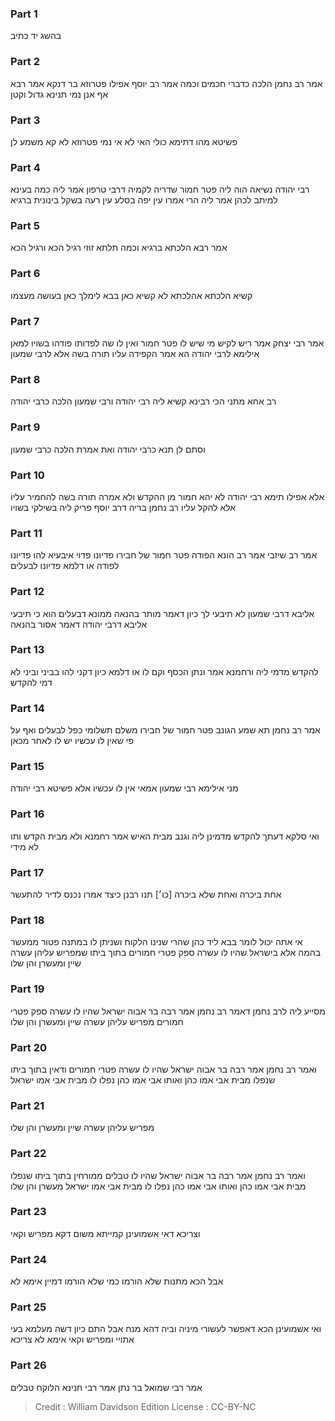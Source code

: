 
### Part 1
בהשג יד כתיב 

### Part 2
אמר רב נחמן הלכה כדברי חכמים וכמה אמר רב יוסף אפילו פטרוזא בר דנקא אמר רבא אף אנן נמי תנינא גדול וקטן

### Part 3
פשיטא מהו דתימא כולי האי לא אי נמי פטרוזא לא קא משמע לן 

### Part 4
רבי יהודה נשיאה הוה ליה פטר חמור שדריה לקמיה דרבי טרפון אמר ליה כמה בעינא למיתב לכהן אמר ליה הרי אמרו עין יפה בסלע עין רעה בשקל בינונית ברגיא 

### Part 5
אמר רבא הלכתא ברגיא וכמה תלתא זוזי רגיל הכא ורגיל הכא 

### Part 6
קשיא הלכתא אהלכתא לא קשיא כאן בבא לימלך כאן בעושה מעצמו

### Part 7
אמר רבי יצחק אמר ריש לקיש מי שיש לו פטר חמור ואין לו שה לפדותו פודהו בשויו למאן אילימא לרבי יהודה הא אמר הקפידה עליו תורה בשה אלא לרבי שמעון 

### Part 8
רב אחא מתני הכי רבינא קשיא ליה רבי יהודה ורבי שמעון הלכה כרבי יהודה 

### Part 9
וסתם לן תנא כרבי יהודה ואת אמרת הלכה כרבי שמעון 

### Part 10
אלא אפילו תימא רבי יהודה לא יהא חמור מן ההקדש ולא אמרה תורה בשה להחמיר עליו אלא להקל עליו רב נחמן בריה דרב יוסף פריק ליה בשילקי בשויו

### Part 11
אמר רב שיזבי אמר רב הונא הפודה פטר חמור של חבירו פדיונו פדוי איבעיא להו פדיונו לפודה או דלמא פדיונו לבעלים 

### Part 12
אליבא דרבי שמעון לא תיבעי לך כיון דאמר מותר בהנאה ממונא דבעלים הוא כי תיבעי אליבא דרבי יהודה דאמר אסור בהנאה 

### Part 13
להקדש מדמי ליה ורחמנא אמר ונתן הכסף וקם לו או דלמא כיון דקני להו בביני וביני לא דמי להקדש 

### Part 14
אמר רב נחמן תא שמע הגונב פטר חמור של חבירו משלם תשלומי כפל לבעלים ואף על פי שאין לו עכשיו יש לו לאחר מכאן 

### Part 15
מני אילימא רבי שמעון אמאי אין לו עכשיו אלא פשיטא רבי יהודה

### Part 16
ואי סלקא דעתך להקדש מדמינן ליה וגנב מבית האיש אמר רחמנא ולא מבית הקדש ותו לא מידי

### Part 17
אחת ביכרה ואחת שלא ביכרה [כו׳] תנו רבנן כיצד אמרו נכנס לדיר להתעשר

### Part 18
אי אתה יכול לומר בבא ליד כהן שהרי שנינו הלקוח ושניתן לו במתנה פטור ממעשר בהמה אלא בישראל שהיו לו עשרה ספק פטרי חמורים בתוך ביתו שמפריש עליהן עשרה שיין ומעשרן והן שלו

### Part 19
מסייע ליה לרב נחמן דאמר רב נחמן אמר רבה בר אבוה ישראל שהיו לו עשרה ספק פטרי חמורים מפריש עליהן עשרה שיין ומעשרן והן שלו 

### Part 20
ואמר רב נחמן אמר רבה בר אבוה ישראל שהיו לו עשרה פטרי חמורים ודאין בתוך ביתו שנפלו מבית אבי אמו כהן ואותו אבי אמו כהן נפלו לו מבית אבי אמו ישראל 

### Part 21
מפריש עליהן עשרה שיין ומעשרן והן שלו

### Part 22
ואמר רב נחמן אמר רבה בר אבוה ישראל שהיו לו טבלים ממורחין בתוך ביתו שנפלו מבית אבי אמו כהן ואותו אבי אמו כהן נפלו לו מבית אבי אמו ישראל מעשרן והן שלו 

### Part 23
וצריכא דאי אשמועינן קמייתא משום דקא מפריש וקאי 

### Part 24
אבל הכא מתנות שלא הורמו כמי שלא הורמו דמיין אימא לא 

### Part 25
ואי אשמועינן הכא דאפשר לעשורי מיניה וביה דהא מנח אבל התם כיון דשה מעלמא בעי אתויי ומפריש וקאי אימא לא צריכא

### Part 26
אמר רבי שמואל בר נתן אמר רבי חנינא הלוקח טבלים 

>Credit : William Davidson Edition
>License : CC-BY-NC